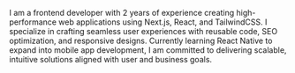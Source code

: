 I am a frontend developer with 2 years of experience creating high-performance web applications using Next.js, React, and TailwindCSS. I specialize in crafting seamless user experiences with reusable code, SEO optimization, and responsive designs. Currently learning React Native to expand into mobile app development, I am committed to delivering scalable, intuitive solutions aligned with user and business goals.

